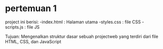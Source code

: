 # pertemuan 1

project ini berisi:
-index.html : Halaman utama
-styles.css : file CSS
-scripts.js : file JS

Tujuan: Mengenalkan struktur dasar sebuah projectweb yang terdiri dari file HTML, CSS, dan JavaScript